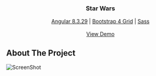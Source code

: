 <p align="center">

  <h3 align="center">Star Wars</h3>


  <p align="center">
    <a href="https://muhamedkarajic.github.io/fontend-starwas">Angular 8.3.29</a> |
    <a href="https://muhamedkarajic.github.io/fontend-starwas">Bootstrap 4 Grid</a> |
    <a href="https://muhamedkarajic.github.io/fontend-starwas">Sass</a>
    <br/>
    <br/>
    <a href="https://muhamedkarajic.github.io/angular-starwas">View Demo</a>
</p>


## About The Project

![ScreenShot](https://raw.githubusercontent.com/muhamedkarajic/frontend-starwas/source-code/project-screenshot.png)




